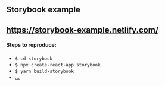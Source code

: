 ## Storybook example
https://storybook-example.netlify.com/
-----

#### Steps to reproduce:
- `$ cd storybook`
- `$ npx create-react-app storybook`
- `$ yarn build-storybook`
- [...](https://www.learnstorybook.com/intro-to-storybook/react/en/get-started/) 
